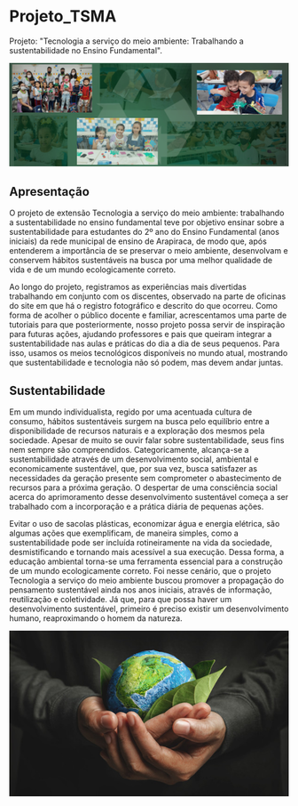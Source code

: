 # Projeto_TSMA
Projeto: "Tecnologia a serviço do meio ambiente: Trabalhando a sustentabilidade no Ensino Fundamental".

<img src="img/README/galery.png">

## Apresentação

O projeto de extensão Tecnologia a serviço do meio ambiente: trabalhando a sustentabilidade no ensino fundamental teve por objetivo ensinar sobre a sustentabilidade para estudantes do 2º ano do Ensino Fundamental (anos iniciais) da rede municipal de ensino de Arapiraca, de modo que, após entenderem a importância de se preservar o meio ambiente, desenvolvam e conservem hábitos sustentáveis na busca por uma melhor qualidade de vida e de um mundo ecologicamente correto.

Ao longo do projeto, registramos as experiências mais divertidas trabalhando em conjunto com os discentes, observado na parte de oficinas do site em que há o registro fotográfico e descrito do que ocorreu. Como forma de acolher o público docente e familiar, acrescentamos uma parte de tutoriais para que posteriormente, nosso projeto possa servir de inspiração para futuras ações, ajudando professores e pais que queiram integrar a sustentabilidade nas aulas e práticas do dia a dia de seus pequenos. Para isso, usamos os meios tecnológicos disponíveis no mundo atual, mostrando que sustentabilidade e tecnologia não só podem, mas devem andar juntas.

## Sustentabilidade

Em um mundo individualista, regido por uma acentuada cultura de consumo, hábitos sustentáveis surgem na busca pelo equilíbrio entre a disponibilidade de recursos naturais e a exploração dos mesmos pela sociedade. Apesar de muito se ouvir falar sobre sustentabilidade, seus fins nem sempre são compreendidos. Categoricamente, alcança-se a sustentabilidade através de um desenvolvimento social, ambiental e economicamente sustentável, que, por sua vez, busca satisfazer as necessidades da geração presente sem comprometer o abastecimento de recursos para a próxima geração. O despertar de uma consciência social acerca do aprimoramento desse desenvolvimento sustentável começa a ser trabalhado com a incorporação e a prática diária de pequenas ações.

Evitar o uso de sacolas plásticas, economizar água e energia elétrica, são algumas ações que exemplificam, de maneira simples, como a sustentabilidade pode ser incluída rotineiramente na vida da sociedade, desmistificando e tornando mais acessível a sua execução. Dessa forma, a educação ambiental torna-se uma ferramenta essencial para a construção de um mundo ecologicamente correto. Foi nesse cenário, que o projeto Tecnologia a serviço do meio ambiente buscou promover a propagação do pensamento sustentável ainda nos anos iniciais, através de informação, reutilização e coletividade. Já que, para que possa haver um desenvolvimento sustentável, primeiro é preciso existir um desenvolvimento humano, reaproximando o homem da natureza.

<img src="img/README/sustentabilidade.jpg">
